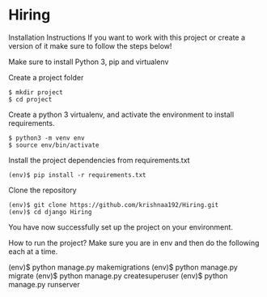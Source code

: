# Hiring

Installation Instructions
If you want to work with this project or create a version of it make sure to follow the steps below!

Make sure to install Python 3, pip and virtualenv

Create a project folder

    $ mkdir project
    $ cd project
Create a python 3 virtualenv, and activate the environment to install requirements.

    $ python3 -m venv env
    $ source env/bin/activate
Install the project dependencies from requirements.txt

    (env)$ pip install -r requirements.txt
Clone the repository

    (env)$ git clone https://github.com/krishnaa192/Hiring.git
    (env)$ cd django Hiring
You have now successfully set up the project on your environment.

How to run the project?
Make sure you are in env and then do the following each at a time.

(env)$ python manage.py makemigrations
(env)$ python manage.py migrate
(env)$ python manage.py createsuperuser
(env)$ python manage.py runserver

